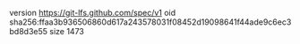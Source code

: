 version https://git-lfs.github.com/spec/v1
oid sha256:ffaa3b936506860d617a243578031f08452d19098641f44ade9c6ec3bd8d3e55
size 1473
